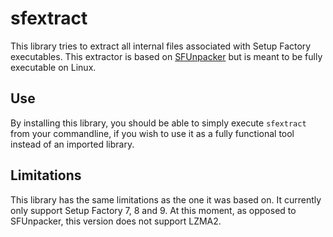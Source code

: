 # sfextract

This library tries to extract all internal files associated with Setup Factory executables. This extractor is based on [SFUnpacker](https://github.com/Puyodead1/SFUnpacker) but is meant to be fully executable on Linux.

## Use

By installing this library, you should be able to simply execute `sfextract` from your commandline, if you wish to use it as a fully functional tool instead of an imported library.

## Limitations

This library has the same limitations as the one it was based on. It currently only support Setup Factory 7, 8 and 9. At this moment, as opposed to SFUnpacker, this version does not support LZMA2.
